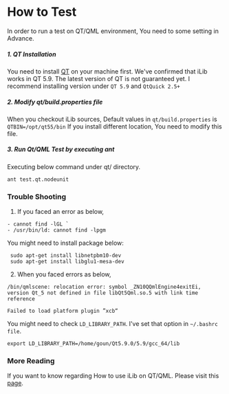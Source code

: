 # How to Test #

In order to run a test on QT/QML environment, You need to some setting in Advance.

##### 1. QT Installation 
You need to install [QT](https://www.qt.io/download) on your machine first. We've confirmed that iLib works in QT 5.9.  The latest version of QT is not guaranteed yet. I recommend installing version under `QT 5.9` and `QtQuick 2.5+`

##### 2. Modify qt/build.properties file
When you checkout iLib sources, Default values in `qt/build.properties` is  `QTBIN=/opt/qt55/bin` If you install different location, You need to modify this file. 

##### 3. Run Qt/QML Test by executing ant
Executing below command under qt/ directory.
~~~~~
ant test.qt.nodeunit
~~~~~

### Trouble Shooting ###

1. If you faced an error as below,
~~~~~
- cannot find -lGL `  
- /usr/bin/ld: cannot find -lpgm
~~~~~
You might need to install package below:

~~~~~
 sudo apt-get install libnetpbm10-dev
 sudo apt-get install libglu1-mesa-dev
~~~~~

2. When you faced errors as below,


~~~~
/bin/qmlscene: relocation error: symbol _ZN10QQmlEngine4exitEi, version Qt_5 not defined in file libQt5Qml.so.5 with link time reference
~~~~
~~~~
Failed to load platform plugin ”xcb“
~~~~

You might need to check `LD_LIBRARY_PATH`.
I've set that option in `~/.bashrc file`.
~~~~
export LD_LIBRARY_PATH=/home/goun/Qt5.9.0/5.9/gcc_64/lib
~~~~


### More Reading ###
If you want to know regarding How to use iLib on QT/QML. Please visit this [page](https://github.com/iLib-js/iLib/blob/development/docs/tutorial/modules.md).